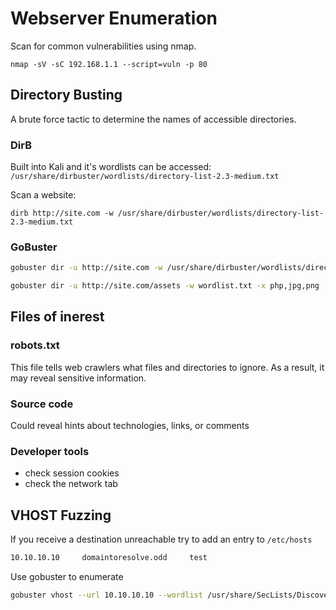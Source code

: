 # Webserver Enumeration

Scan for common vulnerabilities using nmap.
```
nmap -sV -sC 192.168.1.1 --script=vuln -p 80
```

## Directory Busting
A brute force tactic to determine the names of accessible directories.

### DirB
Built into Kali and it's wordlists can be accessed: `/usr/share/dirbuster/wordlists/directory-list-2.3-medium.txt`

Scan a website:
```
dirb http://site.com -w /usr/share/dirbuster/wordlists/directory-list-2.3-medium.txt
```

### GoBuster
```sh
gobuster dir -u http://site.com -w /usr/share/dirbuster/wordlists/directory-list-2.3-medium.txt

gobuster dir -u http://site.com/assets -w wordlist.txt -x php,jpg,png
```

## Files of inerest

### robots.txt
This file tells web crawlers what files and directories to ignore. As a result, it may reveal sensitive information.

### Source code
Could reveal hints about technologies, links, or comments

### Developer tools
- check session cookies
- check the network tab

## VHOST Fuzzing
If you receive a destination unreachable try to add an entry to `/etc/hosts`
```sh
10.10.10.10     domaintoresolve.odd     test
```

Use gobuster to enumerate
```sh
gobuster vhost --url 10.10.10.10 --wordlist /usr/share/SecLists/Discovery/DNS/subdomains-top1million-110000.txt --append-domain
```
